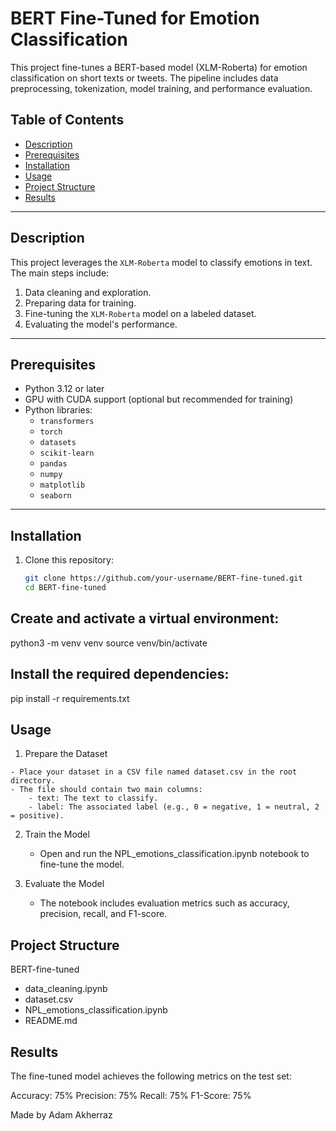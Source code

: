 # BERT Fine-Tuned for Emotion Classification

This project fine-tunes a BERT-based model (XLM-Roberta) for emotion classification on short texts or tweets. The pipeline includes data preprocessing, tokenization, model training, and performance evaluation.

## Table of Contents
- [Description](#description)
- [Prerequisites](#prerequisites)
- [Installation](#installation)
- [Usage](#usage)
- [Project Structure](#project-structure)
- [Results](#results)


---

## Description

This project leverages the `XLM-Roberta` model to classify emotions in text. The main steps include:
1. Data cleaning and exploration.
2. Preparing data for training.
3. Fine-tuning the `XLM-Roberta` model on a labeled dataset.
4. Evaluating the model's performance.

---

## Prerequisites

- Python 3.12 or later
- GPU with CUDA support (optional but recommended for training)
- Python libraries:
  - `transformers`
  - `torch`
  - `datasets`
  - `scikit-learn`
  - `pandas`
  - `numpy`
  - `matplotlib`
  - `seaborn`

---

## Installation

1. Clone this repository:
   ```bash
   git clone https://github.com/your-username/BERT-fine-tuned.git
   cd BERT-fine-tuned

## Create and activate a virtual environment:

  python3 -m venv venv
  source venv/bin/activate

## Install the required dependencies:
  pip install -r requirements.txt

## Usage

  1. Prepare the Dataset
      
    - Place your dataset in a CSV file named dataset.csv in the root directory.
    - The file should contain two main columns:
        - text: The text to classify.
        - label: The associated label (e.g., 0 = negative, 1 = neutral, 2 = positive).

  2. Train the Model

      - Open and run the NPL_emotions_classification.ipynb notebook to fine-tune the model.

  3. Evaluate the Model
      - The notebook includes evaluation metrics such as accuracy, precision, recall, and F1-score.

## Project Structure

BERT-fine-tuned
  - data_cleaning.ipynb
  - dataset.csv
  - NPL_emotions_classification.ipynb
  - README.md

## Results

The fine-tuned model achieves the following metrics on the test set:

  Accuracy: 75%
  Precision: 75%
  Recall: 75%
  F1-Score: 75%


Made by Adam Akherraz
